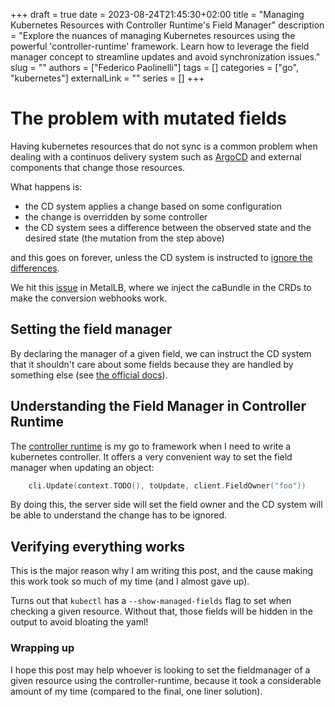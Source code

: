 +++ 
draft = true
date = 2023-08-24T21:45:30+02:00
title = "Managing Kubernetes Resources with Controller Runtime's Field Manager"
description = "Explore the nuances of managing Kubernetes resources using the powerful 'controller-runtime' framework. Learn how to leverage the field manager concept to streamline updates and avoid synchronization issues."
slug = ""
authors = ["Federico Paolinelli"]
tags = []
categories = ["go", "kubernetes"]
externalLink = ""
series = []
+++

# The problem with mutated fields

Having kubernetes resources that do not sync is a common problem when dealing with a continuos delivery system such as [ArgoCD](https://argoproj.github.io/cd/) and external components that change those resources.

What happens is:

- the CD system applies a change based on some configuration
- the change is overridden by some controller
- the CD system sees a difference between the observed state and the desired state (the mutation from the step above)

and this goes on forever, unless the CD system is instructed to [ignore the differences](https://argo-cd.readthedocs.io/en/stable/user-guide/diffing/#application-level-configuration).

We hit this [issue](https://github.com/metallb/metallb/issues/1681) in MetalLB, where we inject the caBundle in the CRDs to make the conversion webhooks work.

## Setting the field manager

By declaring the manager of a given field, we can instruct the CD system that it shouldn't care about some fields
because they are handled by something else (see [the official docs](https://kubernetes.io/docs/reference/using-api/server-side-apply/#field-management)).

## Understanding the Field Manager in Controller Runtime

The [controller runtime](https://github.com/kubernetes-sigs/controller-runtime) is my go to framework when I need to write a kubernetes controller. It offers a very convenient way to
set the field manager when updating an object:

```go
    cli.Update(context.TODO(), toUpdate, client.FieldOwner("foo"))
```

By doing this, the server side will set the field owner and the CD system will be able to understand the change has to
be ignored.

## Verifying everything works

This is the major reason why I am writing this post, and the cause making this work took so much of my time (and I almost gave up).

Turns out that `kubectl` has a `--show-managed-fields` flag to set when checking a given resource. Without that, those fields will be hidden in the output to avoid bloating the yaml!

### Wrapping up

I hope this post may help whoever is looking to set the fieldmanager of a given resource using the controller-runtime, because
it took a considerable amount of my time (compared to the final, one liner solution).
